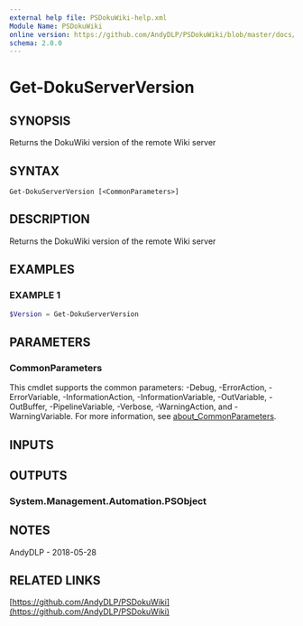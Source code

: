 ```yaml
---
external help file: PSDokuWiki-help.xml
Module Name: PSDokuWiki
online version: https://github.com/AndyDLP/PSDokuWiki/blob/master/docs/Get-DokuServerVersion.md
schema: 2.0.0
---
```


# Get-DokuServerVersion

## SYNOPSIS
Returns the DokuWiki version of the remote Wiki server

## SYNTAX

```
Get-DokuServerVersion [<CommonParameters>]
```

## DESCRIPTION
Returns the DokuWiki version of the remote Wiki server

## EXAMPLES

### EXAMPLE 1
```powershell
$Version = Get-DokuServerVersion
```

## PARAMETERS

### CommonParameters
This cmdlet supports the common parameters: -Debug, -ErrorAction, -ErrorVariable, -InformationAction, -InformationVariable, -OutVariable, -OutBuffer, -PipelineVariable, -Verbose, -WarningAction, and -WarningVariable. For more information, see [about_CommonParameters](http://go.microsoft.com/fwlink/?LinkID=113216).

## INPUTS

## OUTPUTS

### System.Management.Automation.PSObject
## NOTES
AndyDLP - 2018-05-28

## RELATED LINKS

[https://github.com/AndyDLP/PSDokuWiki](https://github.com/AndyDLP/PSDokuWiki)

